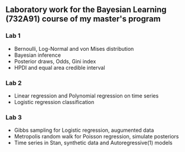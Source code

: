 ## Laboratory work for the Bayesian Learning (732A91) course of my master's program

### Lab 1
- Bernoulli, Log-Normal and von Mises distribution
- Bayesian inference
- Posterior draws, Odds, Gini index
- HPDI and equal area credible interval

### Lab 2
- Linear regression and Polynomial regression on time series
- Logistic regression classification

### Lab 3 
- Gibbs sampling for Logistic regression, augumented data
- Metropolis random walk for Poisson regression, simulate posteriors
- Time series in Stan, synthetic data and Autoregressive(1) models
